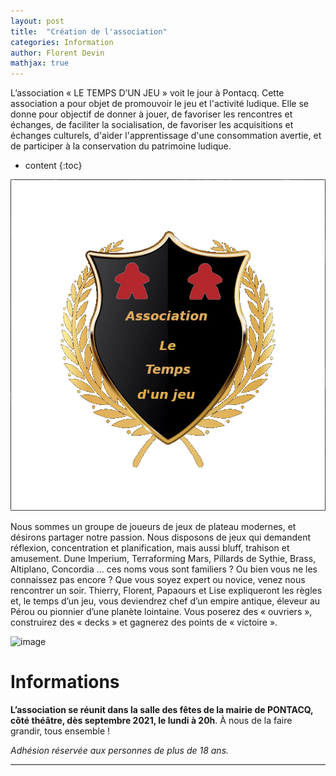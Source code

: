 ```yaml
---
layout: post
title:  "Création de l'association"
categories: Information
author: Florent Devin
mathjax: true
---
```

L’association « LE TEMPS D’UN JEU » voit le jour à Pontacq. Cette association a pour objet de  promouvoir le jeu et l'activité ludique. Elle se donne pour objectif de donner à jouer, de favoriser les  rencontres et échanges, de faciliter la socialisation, de favoriser les acquisitions et échanges culturels,  d'aider l'apprentissage d'une consommation avertie, et de participer à la conservation du patrimoine  ludique.
<!--more-->
* content
{:toc}

![logo](/static/Logo.png)



Nous sommes un groupe de joueurs de jeux de plateau modernes, et désirons  partager notre passion. Nous disposons de jeux qui demandent réflexion, concentration et  planification, mais aussi bluff, trahison et amusement. Dune Imperium, Terraforming Mars, Pillards  de Sythie, Brass, Altiplano, Concordia … ces noms vous sont familiers ? Ou bien vous ne les  connaissez pas encore ? Que vous soyez expert ou novice, venez nous rencontrer un soir. Thierry,  Florent, Papaours et Lise expliqueront les règles et, le temps d’un jeu, vous deviendrez chef d’un  empire antique, éleveur au Pérou ou pionnier d’une planète lointaine. Vous poserez des « ouvriers »,  construirez des « decks » et gagnerez des points de « victoire ».

![image](https://s1.qwant.com/thumbr/0x380/2/e/349f2f6974ea2fb8947748606798164b59230b148e4feb20df2ea796cc63bb/jeux-de-societe-a-deux.jpg?u=https%3A%2F%2Fmeilleur-test.fr%2Fwp-content%2Fuploads%2F2019%2F08%2Fjeux-de-societe-a-deux.jpg&q=0&b=1&p=0&a=0)

# Informations
**L’association se réunit dans la salle des fêtes de la mairie de PONTACQ, côté théâtre, dès septembre 2021, le lundi à 20h**. À nous de la faire grandir, tous ensemble !

_Adhésion réservée aux personnes de plus de 18 ans._

---
